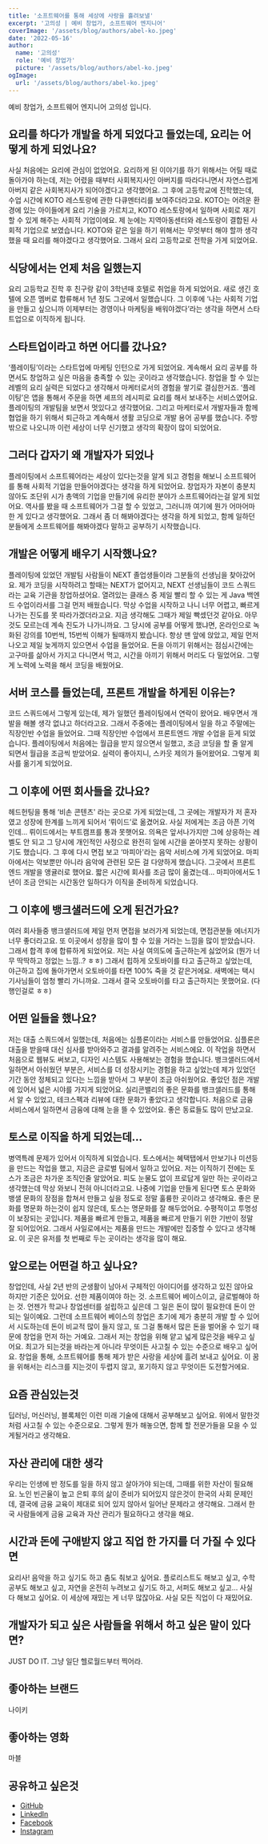 ```yaml
---
title: '소프트웨어를 통해 세상에 사랑을 흘려보낼'
excerpt: '고의성 | 예비 창업가, 소프트웨어 엔지니어'
coverImage: '/assets/blog/authors/abel-ko.jpeg'
date: '2022-05-16'
author:
  name: '고의성'
  role: '예비 창업가'
  picture: '/assets/blog/authors/abel-ko.jpeg'
ogImage:
  url: '/assets/blog/authors/abel-ko.jpeg'
---
```


예비 창업가, 소프트웨어 엔지니어 고의성 입니다.

## 요리를 하다가 개발을 하게 되었다고 들었는데, 요리는 어떻게 하게 되었나요?

사실 처음에는 요리에 관심이 없었어요. 요리하게 된 이야기를 하기 위해서는 어릴 때로 돌아가야 하는데, 저는 어렸을 때부터 사회복지사인 아버지를 따라다니면서 자연스럽게 아버지 같은 사회복지사가 되어야겠다고 생각했어요. 그 후에 고등학교에 진학했는데, 수업 시간에 KOTO 레스토랑에 관한 다큐멘터리를 보여주더라고요. KOTO는 어려운 환경에 있는 아이들에게 요리 기술을 가르치고, KOTO 레스토랑에서 일하며 사회로 재기할 수 있게 해주는 사회적 기업이에요. 제 눈에는 지역아동센터와 레스토랑이 결합된 사회적 기업으로 보였습니다. KOTO와 같은 일을 하기 위해서는 무엇부터 해야 할까 생각했을 때 요리를 해야겠다고 생각했어요. 그래서 요리 고등학교로 전학을 가게 되었어요.

## 식당에서는 언제 처음 일했는지

요리 고등학교 진학 후 친구랑 같이 3학년때 호텔로 취업을 하게 되었어요. 새로 생긴 호텔에 오픈 멤버로 합류해서 1년 정도 그곳에서 일했습니다. 그 이후에 ‘나는 사회적 기업을 만들고 싶으니까 이제부터는 경영이나 마케팅을 배워야겠다’라는 생각을 하면서 스타트업으로 이직하게 됩니다.

## 스타트업이라고 하면 어디를 갔나요?

‘플레이팅’이라는 스타트업에 마케팅 인턴으로 가게 되었어요. 계속해서 요리 공부를 하면서도 창업하고 싶은 마음을 충족할 수 있는 곳이라고 생각했습니다. 창업을 할 수 있는 레벨의 요리 실력은 되었다고 생각해서 마케터로서의 경험을 쌓기로 결심한거죠. ‘플레이팅’은 앱을 통해서 주문을 하면 셰프의 레시피로 요리를 해서 보내주는 서비스였어요. 플레이팅의 개발팀을 보면서 멋있다고 생각했어요. 그리고 마케터로서 개발자들과 함께 협업을 하기 위해서 퇴근하고 계속해서 생활 코딩으로 개발 용어 공부를 했습니다. 주방 밖으로 나오니까 이런 세상이 너무 신기했고 생각의 확장이 많이 되었어요.

## 그러다 갑자기 왜 개발자가 되었나

플레이팅에서 소프트웨어라는 세상이 있다는것을 알게 되고 경험을 해보니 소프트웨어를 통해 사회적 기업을 만들어야겠다는 생각을 하게 되었어요. 창업자가 자본이 충분치 않아도 조단위 시가 총액의 기업을 만들기에 유리한 분야가 소프트웨어라는걸 알게 되었어요. 역사를 봤을 때 소프트웨어가 그걸 할 수 있었고, 그러니까 여기에 뭔가 어마어마한 게 있다고 생각했어요. 그래서 좀 더 해봐야겠다는 생각을 하게 되었고, 함께 일하던 분들에게 소프트웨어를 해봐야겠다 말하고 공부하기 시작했습니다.

## 개발은 어떻게 배우기 시작했나요?

플레이팅에 있었던 개발팀 사람들이 NEXT 졸업생들이라 그분들의 선생님을 찾아갔어요. 제가 코딩을 시작하려고 할때는 NEXT가 없어지고, NEXT 선생님들이 코드 스쿼드라는 교육 기관을 창업하셨어요. 열려있는 클래스 중 제일 빨리 할 수 있는 게 Java 백엔드 수업이라서를 그걸 먼저 배웠습니다. 막상 수업을 시작하고 나니 너무 어렵고, 빠르게 나가는 진도를 못 따라가겠더라고요. 지금 생각해도 그때가 제일 빡셌던것 같아요. 아무것도 모르는데 계속 진도가 나가니까요. 그 당시에 공부를 어떻게 했냐면, 온라인으로 녹화된 강의를 10번씩, 15번씩 이해가 될때까지 봤습니다. 항상 맨 앞에 앉았고, 제일 먼저 나오고 제일 늦게까지 있으면서 수업을 들었어요. 돈을 아끼기 위해서는 점심시간에는 고구마를 삶아서 가지고 다니면서 먹고, 시간을 아끼기 위해서 머리도 다 밀었어요. 그렇게 노력에 노력을 해서 코딩을 배웠어요.

## 서버 코스를 들었는데, 프론트 개발을 하게된 이유는?

코드 스쿼드에서 그렇게 있는데, 제가 일했던 플레이팅에서 연락이 왔어요. 배우면서 개발을 해볼 생각 없냐고 하더라고요. 그래서 주중에는 플레이팅에서 일을 하고 주말에는 직장인반 수업을 들었어요. 그때 직장인반 수업에서 프론트엔드 개발 수업을 듣게 되었습니다. 플레이팅에서 처음에는 월급을 받지 않으면서 일했고, 조금 코딩을 할 줄 알게 되면서 월급을 조금씩 받았어요. 실력이 좋아지니, 스카웃 제의가 들어왔어요. 그렇게 회사를 옮기게 되었어요.

## 그 이후에 어떤 회사들을 갔나요?

헤드헌팅을 통해 ‘비손 콘텐츠' 라는 곳으로 가게 되었는데, 그 곳에는 개발자가 저 혼자였고 성장에 한계를 느끼게 되어서 ‘뤼이드’로 옮겼어요. 사실 저에게는 조금 아픈 기억인데... 뤼이드에서는 부트캠프를 통과 못햇어요. 의욕은 앞서나가지만 그에 상응하는 레벨도 안 되고 그 당시에 개인적인 사정으로 완전히 일에 시간을 쏟아붓지 못하는 상황이기도 했습니다. 그 후에 다시 면접 보고 ‘마피아'라는 음악 서비스에 가게 되었어요. 마피아에서는 악보뿐만 아니라 음악에 관련된 모든 걸 다양하게 했습니다. 그곳에서 프론트엔드 개발을 앵귤러로 했어요. 짧은 시간에 회사를 조금 많이 옮겼는데... 마피아에서도 1년이 조금 안되는 시간동안 일하다가 이직을 준비하게 되었습니다.

## 그 이후에 뱅크샐러드에 오게 된건가요?

여러 회사들중 뱅크샐러드에 제일 먼저 면접을 보러가게 되었는데, 면접관분들 에너지가 너무 좋더라고요. 또 이곳에서 성장을 많이 할 수 있을 거라는 느낌을 많이 받았습니다. 그래서 합격 후에 합류하게 되었어요. 저는 사실 여의도에 출근하는게 싫었어요 (뭔가 너무 딱딱하고 정없는 느낌..? ㅎㅎ) 그래서 힙하게 오토바이를 타고 출근하고 싶었는데, 야근하고 집에 돌아가면서 오토바이를 타면 100% 죽을 것 같은거에요. 새벽에는 택시 기사님들이 엄청 빨리 가니까요. 그래서 결국 오토바이를 타고 출근하지는 못했어요. (다행인걸로 ㅎㅎ)

## 어떤 일들을 했나요?

저는 대출 스쿼드에서 일했는데, 처음에는 심플론이라는 서비스를 만들었어요. 심플론은 대출을 받을때 대신 심사를 받아와주고 결과를 알려주는 서비스에요. 이 작업을 하면서 처음으로 웹뷰도 써보고, 디자인 시스템도 사용해보는 경험을 했습니다. 뱅크샐러드에서 일하면서 아쉬웠던 부분은, 서비스를 더 성장시키는 경험을 하고 싶었는데 제가 있었던 기간 동안 정체되고 있다는 느낌을 받아서 그 부분이 조금 아쉬웠어요. 좋았던 점은 개발에 있어서 넓은 시야를 가지게 되었어요. 실리콘밸리의 좋은 문화를 뱅크샐러드를 통해서 알 수 있었고, 테크스펙과 리뷰에 대한 문화가 좋았다고 생각합니다. 처음으로 금융 서비스에서 일하면서 금융에 대해 눈을 뜰 수 있었어요. 좋은 동료들도 많이 만났고요.

## 토스로 이직을 하게 되었는데...

병역특례 문제가 있어서 이직하게 되었습니다. 토스에서는 혜택탭에서 만보기나 미션등을 만드는 작업을 했고, 지금은 글로벌 팀에서 일하고 있어요. 저는 이직하기 전에는 토스가 조금은 차가운 조직인줄 알았어요. 피도 눈물도 없이 프로답게 일만 하는 곳이라고 생각했는데 막상 와보니 전혀 아니더라고요. 나중에 기업을 만들게 된다면 토스 문화와 뱅샐 문화의 장점을 합쳐서 만들고 싶을 정도로 정말 훌륭한 곳이라고 생각해요. 좋은 문화를 명문화 하는것이 쉽지 않은데, 토스는 명문화를 잘 해두었어요. 수평적이고 투명성이 보장되는 곳입니다. 제품을 빠르게 만들고, 제품을 빠르게 만들기 위한 기반이 정말 잘 되어있어요. 그래서 사일로에서는 제품을 만드는 개발에만 집중할 수 있다고 생각해요. 이 곳은 유저를 첫 번째로 두는 곳이라는 생각을 많이 해요.

## 앞으로는 어떤걸 하고 싶나요?

창업인데, 사실 2년 반의 군생활이 남아서 구체적인 아이디어를 생각하고 있진 않아요 하지만 기준은 있어요. 선한 제품이여야 하는 것. 소프트웨어 베이스이고, 글로벌해야 하는 것. 언젠가 학교나 창업센터를 설립하고 싶은데 그 일은 돈이 많이 필요한데 돈이 안 되는 일이예요. 그런데 소프트웨어 베이스의 창업은 초기에 제가 충분히 개발 할 수 있어서 시도하는데 돈이 비교적 많이 들지 않고, 또 그걸 통해서 많은 돈을 벌어올 수 있기 때문에 창업을 먼저 하는 거예요. 그래서 저는 창업을 위해 얕고 넓게 많은것을 배우고 싶어요. 최고가 되는것을 바라는게 아니라 무엇이든 사고칠 수 있는 수준으로 배우고 싶어요. 창업을 통해, 소프트웨어를 통해 제가 받은 사랑을 세상에 흘려 보내고 싶어요. 이 꿈을 위해서는 리스크를 지는것이 두렵지 않고, 포기하지 않고 무엇이든 도전할거에요.

## 요즘 관심있는것

딥러닝, 머신러닝, 블록체인 이런 미래 기술에 대해서 공부해보고 싶어요. 위에서 말한것 처럼 사고칠 수 있는 수준으로요. 그렇게 뭔가 해놓으면, 함께 할 전문가들을 모을 수 있게될거라고 생각해요.

## 자산 관리에 대한 생각

우리는 인생에 반 정도를 일을 하지 않고 살아가야 되는데, 그때를 위한 자산이 필요해요. 노인 빈곤율이 높고 은퇴 후의 삶이 준비가 되어있지 않은것이 한국의 사회 문제인데, 결국에 금융 교육이 제대로 되어 있지 않아서 일어난 문제라고 생각해요. 그래서 한국 사람들에게 금융 교육과 자산 관리가 필요하다고 생각을 해요.

## 시간과 돈에 구애받지 않고 직업 한 가지를 더 가질 수 있다면

요리사! 음악을 하고 싶기도 하고 춤도 춰보고 싶어요. 플로리스트도 해보고 싶고, 수학 공부도 해보고 싶고, 자연을 온전히 누려보고 싶기도 하고, 서퍼도 해보고 싶고... 사실 다 해보고 싶어요. 이 세상에 재밌는 게 너무 많잖아요. 사실 모든 직업이 다 재밌어요.

## 개발자가 되고 싶은 사람들을 위해서 하고 싶은 말이 있다면?

JUST DO IT.
그냥 일단 헬로월드부터 찍어라.

## 좋아하는 브랜드

나이키

## 좋아하는 영화

마블

## 공유하고 싶은것

- [GitHub](https://github.com/livelikeabel)<br>
- [LinkedIn](https://www.linkedin.com/in/abel-ko-a5322814a/)<br>
- [Facebook](https://www.facebook.com/profile.php?id=100014350666563)<br>
- [Instagram](https://www.instagram.com/ko_euisung/)